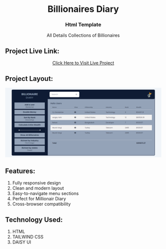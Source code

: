 <h1 align="center">Billionaires Diary</h1>
<h3 align="center">Html Template</h3>

<p align="center">All Details Collections of Billionaires</p>


## Project Live Link:
<p align="center"> <a href="https://rehan606.github.io/Billionaires-Diary/" >Click Here to Visit Live Project</a> </p>

## Project Layout:
<p align="center"><img src="images/Screenshot_8.png" alt=""></p>

## Features:
<ol>
    <li>Fully responsive design</li>
    <li>Clean and modern layout</li>
    <li>Easy-to-navigate menu sections</li>
    <li>Perfect for Millionair Diary</li>
    <li>Cross-browser compatibility</li>
</ol>

## Technology Used:

<ol>
    <li>HTML</li>
    <li>TAILWIND CSS</li>
    <li>DAISY UI</li>
</ol>











